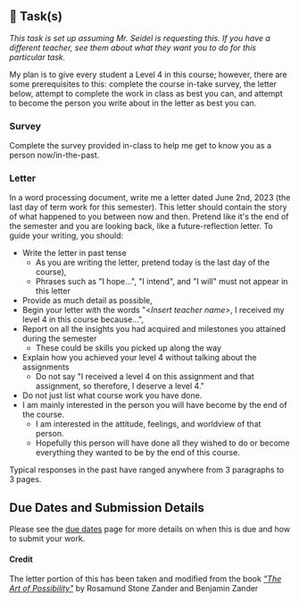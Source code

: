 ## &#x1F4D7; Task(s)

*This task is set up assuming Mr. Seidel is requesting this. If you have a different teacher, see them about what they want you to do for this particular task.*

My plan is to give every student a Level 4 in this course; however, there are some prerequisites to this: complete the course in-take survey, the letter below, attempt to complete the work in class as best you can, and attempt to become the person you write about in the letter as best you can.

### Survey

Complete the survey provided in-class to help me get to know you as a person now/in-the-past.

### Letter

In a word processing document, write me a letter dated June 2nd, 2023 (the last day of term work for this semester). This letter should contain the story of what happened to you between now and then. Pretend like it's the end of the semester and you are looking back, like a future-reflection letter. To guide your writing, you should:
* Write the letter in past tense
  * As you are writing the letter, pretend today is the last day of the course), 
  * Phrases such as "I hope...", "I intend", and "I will" must not appear in this letter 
* Provide as much detail as possible,
* Begin your letter with the words "\<_Insert teacher name_\>, I received my level 4 in this course because...",
* Report on all the insights you had acquired and milestones you attained during the semester
  * These could be skills you picked up along the way
* Explain how you achieved your level 4 without talking about the assignments
  * Do not say "I received a level 4 on this assignment and that assignment, so therefore, I deserve a level 4."
* Do not just list what course work you have done.
* I am mainly interested in the person you will have become by the end of the course. 
  * I am interested in the attitude, feelings, and worldview of that person. 
  * Hopefully this person will have done all they wished to do or become everything they wanted to be by the end of this course.

Typical responses in the past have ranged anywhere from 3 paragraphs to 3 pages.

## Due Dates and Submission Details

Please see the [due dates](./Due-Dates-and-Submission-Details) page for more details on when this is due and how to submit your work.

#### Credit
The letter portion of this has been taken and modified from the book [_"The Art of Possibility"_](https://www.penguinrandomhouse.ca/books/289694/the-art-of-possibility-by-rosamund-stone-zander-and-benjamin-zander/9780142001103) by Rosamund Stone Zander and Benjamin Zander